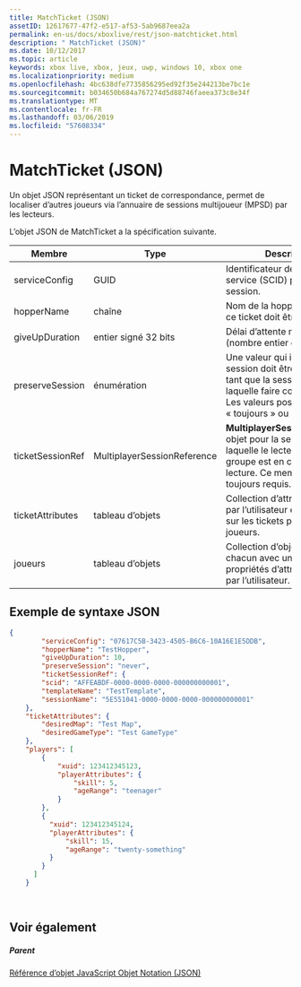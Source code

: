 ```yaml
---
title: MatchTicket (JSON)
assetID: 12617677-47f2-e517-af53-5ab9687eea2a
permalink: en-us/docs/xboxlive/rest/json-matchticket.html
description: " MatchTicket (JSON)"
ms.date: 10/12/2017
ms.topic: article
keywords: xbox live, xbox, jeux, uwp, windows 10, xbox one
ms.localizationpriority: medium
ms.openlocfilehash: 4bc638dfe7735856295ed92f35e244213be7bc1e
ms.sourcegitcommit: b034650b684a767274d5d88746faeea373c8e34f
ms.translationtype: MT
ms.contentlocale: fr-FR
ms.lasthandoff: 03/06/2019
ms.locfileid: "57608334"
---
```

# <a name="matchticket-json"></a>MatchTicket (JSON)
Un objet JSON représentant un ticket de correspondance, permet de localiser d’autres joueurs via l’annuaire de sessions multijoueur (MPSD) par les lecteurs. 
<a id="ID4EN"></a>

  
 
L’objet JSON de MatchTicket a la spécification suivante.
 
| Membre| Type| Description| 
| --- | --- | --- | 
| serviceConfig| GUID| Identificateur de configuration service (SCID) pour la session.| 
| hopperName| chaîne| Nom de la hopper dans lequel ce ticket doit être placé.| 
| giveUpDuration| entier signé 32 bits| Délai d’attente maximal (nombre entier de secondes).| 
| preserveSession| énumération| Une valeur qui indique si la session doit être réutilisée en tant que la session dans laquelle faire correspondre. Les valeurs possibles sont « toujours » ou « jamais ». | 
| ticketSessionRef| MultiplayerSessionReference| <b>MultiplayerSessionReference</b> objet pour la session dans laquelle le lecteur ou le groupe est en cours de lecture. Ce membre est toujours requis. | 
| ticketAttributes| tableau d’objets| Collection d’attributs fourni par l’utilisateur et les valeurs sur les tickets pour les joueurs.| 
| joueurs| tableau d’objets| Collection d’objets de lecteur, chacun avec un jeu de propriétés d’attributs fourni par l’utilisateur. | 
  
<a id="ID4EW"></a>

 
## <a name="sample-json-syntax"></a>Exemple de syntaxe JSON
 

```json
{
        "serviceConfig": "07617C5B-3423-4505-B6C6-10A16E1E5DDB",
        "hopperName": "TestHopper",
        "giveUpDuration": 10,
        "preserveSession": "never",
        "ticketSessionRef": {
        "scid": "AFFEABDF-0000-0000-0000-000000000001",
        "templateName": "TestTemplate",
        "sessionName": "5E551041-0000-0000-0000-000000000001"
    },
    "ticketAttributes": {
        "desiredMap": "Test Map",
        "desiredGameType": "Test GameType"
    },
    "players": [
        {
            "xuid": 123412345123,
            "playerAttributes": {
                "skill": 5,
                "ageRange": "teenager"
            }
        },
        {
          "xuid": 123412345124,
          "playerAttributes": {
              "skill": 15,
              "ageRange": "twenty-something"
          }
        }
      ]
    }
  
    
```

  
<a id="ID4EEB"></a>

 
## <a name="see-also"></a>Voir également
 
<a id="ID4EGB"></a>

 
##### <a name="parent"></a>Parent 

[Référence d’objet JavaScript Objet Notation (JSON)](atoc-xboxlivews-reference-json.md)

   